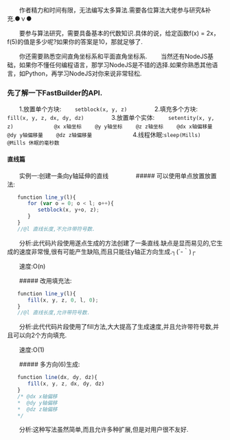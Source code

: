 
　　作者精力和时间有限，无法编写太多算法.需要各位算法大佬参与研究&补充.●ｖ●

　　要参与算法研究，需要具备基本的代数知识.具体的说，给定函数f(x) = 2x，f(5)的值是多少呢?如果你的答案是10，那就足够了.

　　你还需要熟悉空间直角坐标系和平面直角坐标系.
　　当然还有NodeJS基础，如果你不懂任何编程语言，那学习NodeJS是不错的选择.如果你熟悉其他语言，如Python，再学习NodeJS对你来说非常轻松.

### 先了解一下FastBuilder的API.
　　1.放置单个方块:
　　`setblock(x, y, z)`
　　
　　2.填充多个方块:
　　`fill(x, y, z, dx, dy, dz)`
　　
　　3.放置单个实体:
　　`setentity(x, y, z)`
　　
　　```
　　@x x轴坐标
　　@y y轴坐标
　　@z z轴坐标
　　@dx x轴偏移量
　　@dy y轴偏移量
　　@dz z轴偏移量
　　```
　　
　　4.线程休眠:`sleep(Mills)`
　　
　　`@Mills 休眠的毫秒数`

#### 直线篇

　　实例一:创建一条向y轴延伸的直线
　　
　　##### 可以使用单点放置放置法:

```javascript
　　function line_y(l){
　　　　for (var o = 0; o < l; o++){
　　　　　　setblock(x, y+o, z);
　　　　}
　　}
　　//@l 直线长度,不允许带符号数.
```
　　分析:此代码片段使用遂点生成的方法创建了一条直线.缺点是显而易见的,它生成的速度非常慢,很有可能产生缺陷,而且只能往y轴正方向生成.┐(´-｀)┌

　　速度:O(n)

　　##### 改用填充法:
```javascript
　　function line_y(l){
　　　　fill(x, y, z, 0, l, 0);
　　}
　　//@l 直线长度,允许带符号数.
```

　　分析:此代代码片段使用了fill方法,大大提高了生成速度,并且允许带符号数,并且可以向2个方向填充.

　　速度:O(1)

　　##### 多方向(6)生成:

```javascript
　　function line(dx, dy, dz){
　　　　fill(x, y, z, dx, dy, dz)
　　}
　　/* @dx x轴偏移
　　*  @dy y轴偏移
　　*  @dz z轴偏移
　　*/
```
　　分析:这种写法虽然简单,而且允许多种扩展,但是对用户很不友好.
　　

